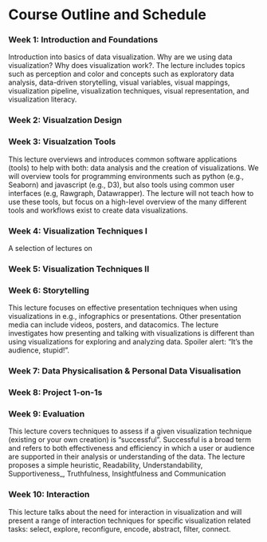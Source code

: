 # Course Outline and Schedule

### Week 1: Introduction and Foundations

Introduction into basics of data visualization. Why are we using data visualization? Why does visualization work?. The lecture includes topics such as perception and color and concepts such as exploratory data analysis, data-driven storytelling, visual variables, visual mappings, visualization pipeline, visualization techniques, visual representation, and visualization literacy.

### Week 2: Visualzation Design

### Week 3: Visualzation Tools 

This lecture overviews and introduces common software applications (tools) to help with both: data analysis and the creation of visualizations. We will overview tools for programming environments such as python (e.g., Seaborn) and javascript (e.g., D3), but also tools using common user interfaces (e.g, Rawgraph, Datawrapper). The lecture will not teach how to use these tools, but focus on a high-level overview of the many different tools and workflows exist to create data visualizations.

### Week 4: Visualization Techniques I 

A selection of lectures on 

### Week 5: Visualization Techniques II 

### Week 6: Storytelling

This lecture focuses on effective presentation techniques when using visualizations in e.g., infographics or presentations. Other presentation media can include videos, posters, and datacomics. The lecture investigates how presenting and talking with visualizations is different than using visualizations for exploring and analyzing data. Spoiler alert: “It’s the audience, stupid!”.

### Week 7: Data Physicalisation & Personal Data Visualisation 

### Week 8: Project 1-on-1s 

### Week 9: Evaluation

This lecture covers techniques to assess if a given visualization technique (existing or your own creation) is “successful”. Successful is a broad term and refers to both effectiveness and efficiency in which a user or audience are supported in their analysis or understanding of the data. The lecture proposes a simple heuristic, Readability, Understandability, Supportiveness_, Truthfulness, Insightfulness and Communication

### Week 10: Interaction

This lecture talks about the need for interaction in visualization and will present a range of interaction techniques for specific visualization related tasks: select, explore, reconfigure, encode, abstract, filter, connect.

